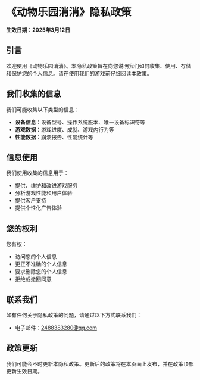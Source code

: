 # 《动物乐园消消》隐私政策

**生效日期：2025年3月12日**

## 引言

欢迎使用《动物乐园消消》。本隐私政策旨在向您说明我们如何收集、使用、存储和保护您的个人信息。请在使用我们的游戏前仔细阅读本政策。

## 我们收集的信息

我们可能收集以下类型的信息：

- **设备信息**：设备型号、操作系统版本、唯一设备标识符等
- **游戏数据**：游戏进度、成就、游戏内行为等
- **性能数据**：崩溃报告、性能统计等

## 信息使用

我们使用收集的信息用于：

- 提供、维护和改进游戏服务
- 分析游戏性能和用户体验
- 提供客户支持
- 提供个性化广告体验


## 您的权利

您有权：

- 访问您的个人信息
- 更正不准确的个人信息
- 要求删除您的个人信息
- 拒绝或撤回同意

## 联系我们

如有任何关于隐私政策的问题，请通过以下方式联系我们：

- 电子邮件：2488383280@qq.com

## 政策更新

我们可能会不时更新本隐私政策。更新后的政策将在本页面上发布，并在政策顶部更新生效日期。
